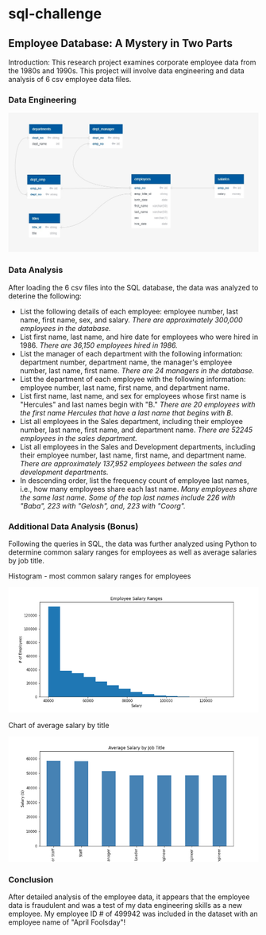 # sql-challenge
## Employee Database: A Mystery in Two Parts

Introduction:
This research project examines corporate employee data from the 1980s and 1990s.  This project will involve data engineering and data analysis of 6 csv employee data files.   


### Data Engineering
![ERD - Employee SQL](https://github.com/christypatrick/sql-challenge/blob/main/Employee%20SQL/ERD%20-%20Employee%20SQL.jpg)

### Data Analysis
After loading the 6 csv files into the SQL database, the data was analyzed to deterine the following:
* List the following details of each employee: employee number, last name, first name, sex, and salary.  *There are approximately 300,000 employees in the database.*
* List first name, last name, and hire date for employees who were hired in 1986.  *There are 36,150 employees hired in 1986.*
* List the manager of each department with the following information: department number, department name, the manager's employee number, last name, first name.  *There are 24 managers in the database.*
* List the department of each employee with the following information: employee number, last name, first name, and department name.
* List first name, last name, and sex for employees whose first name is "Hercules" and last names begin with "B."  *There are 20 employees with the first name Hercules that have a last name that begins with B.*
* List all employees in the Sales department, including their employee number, last name, first name, and department name.  *There are 52245 employees in the sales department.*
* List all employees in the Sales and Development departments, including their employee number, last name, first name, and department name.  *There are approximately 137,952 employees between the sales and development departments.*
* In descending order, list the frequency count of employee last names, i.e., how many employees share each last name.  *Many employees share the same last name.  Some of the top last names include 226 with "Baba", 223 with "Gelosh", and, 223 with "Coorg".*

### Additional Data Analysis (Bonus)

Following the queries in SQL, the data was further analyzed using Python to determine common salary ranges for employees as well as average salaries by job title.

Histogram - most common salary ranges for employees

![Histogram](https://github.com/christypatrick/sql-challenge/blob/main/Employee%20SQL/Employee%20Salary%20Ranges.png)

Chart of average salary by title

![Average Salary](https://github.com/christypatrick/sql-challenge/blob/main/Employee%20SQL/Average%20Salary%20by%20Job%20Title.png)

### Conclusion
After detailed analysis of the employee data, it appears that the employee data is fraudulent and was a test of my data engineering skills as a new employee.  My employee ID # of 499942 was included in the dataset with an employee name of "April Foolsday"!
